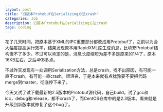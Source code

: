 ```yaml
---
layout: post
title: "旧版本Protobuf在Serializing方法crash"
categories: Job
description: 旧版本Protobuf在Serializing方法crash
tags: coding
---
```

花了几天时间，把原本基于XML的IPC重要部分都改成用Protobuf了，之前以为会大幅度提高运行效率，结果发现原本用RapidXML库生成消息，比填充Protobuf结构慢不了多少。不过可以肯定的是，消息长度缩短为差不多是原来的1/4了，原本16KB左右，之后4KB多点。

不过昨天发现有一处调用Serialization方法，总是crash，找不出原因，有可能一直不crash，有可能一直crash。很沮丧，于是本来就有点犹豫要不要把代码merge到master，彻底停下来了。

今天又试了试下载最新的2.5版本的Protobuf源代码，自己build，试了gcc和icc，debug和release，都不crash了，而CentOS仓库中的是2.3版本。看来就是升级到新版本就修复了这个bug了。

